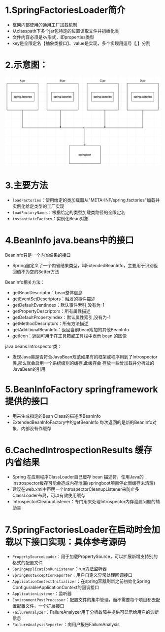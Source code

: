 # 1.SpringFactoriesLoader简介
- 框架内部使用的通用工厂加载机制
- 从classpath下多个jar包特定的位置读取文件并初始化类
- 文件内容必须是kv形式，即properties类型
- key是全限定名【抽象类接口】、value是实现，多个实现用逗号【,】分割

# 2.示意图：
![](img/SpringFactoriesLoader.jpg)

# 3.主要方法
- `loadFactories`：使用给定的类加载器从"META-INF/spring.factories"加载并实例化给定类型的工厂实现
- `loadFactoryNames`：根据给定的类型加载类路径的全限定名
- `instantiateFactory`：实例化Bean对象

# 4.BeanInfo java.beans中的接口
BeanInfo只是一个内省结果的接口
- Spring自定义了一个内省结果类型，叫ExtendedBeanInfo，主要用于识别返回值不为空的Setter方法

BeanInfo相关方法：
- getBeanDescriptor：bean整体信息
- getEventSetDescriptors：触发的事件描述
- getDefaultEventIndex：默认事件索引,没有为-1
- getPropertyDescriptors：所有属性描述
- getDefaultPropertyIndex：默认属性索引,没有为-1
- getMethodDescriptors：所有方法描述
- getAdditionalBeanInfo：返回当前bean附加的其他BeanInfo
- getIcon：返回可用于在工具箱或工具栏中表示 bean 的图像

java.beans.Introspector类：
- 发现Java类是否符合JavaBean规范如果有的框架或程序用到了Introspector类,那么就会启用一个系统级别的缓存,此缓存会 存放一些曾加载并分析过的JavaBean的引用

# 5.BeanInfoFactory springframework提供的接口
- 用来生成指定的Bean Class的描述类BeanInfo
- ExtendedBeanInfoFactory中的getBeanInfo 每次返回的是新的BeanInfo对象，内部没有作缓存

# 6.CachedIntrospectionResults 缓存内省结果
- Spring 在应用程序ClassLoader自己缓存 bean 描述符，使用Java的Instrospector缓存可能会造成内存泄漏(springboot项目停止而缓存未清理)
- 建议在web.xml中声明一个IntrospectorCleanupListener来防止多ClassLoader布局，可以有效使用缓存
- IntrospectorCleanupListener：专门用来处理Introspector内存泄漏问题的辅助类

# 7.SpringFactoriesLoader在启动时会加载以下接口实现：具体参考源码
- `PropertySourceLoader`：用于加载PropertySource，可以扩展新增支持别的格式的配置文件
- `SpringApplicationRunListener`：run方法监听器
- `SpringBootExceptionReporter`：用户自定义异常处理回调接口
- `ApplicationContextInitializer`：在spring容器刷新之前初始化Spring ConfigurableApplicationContext的回调接口
- `ApplicationListener`：监听器
- `EnvironmentPostProcessor`：配置文件的集中管理，而不需要每个项目都去配置配置文件，一个扩展接口
- `FailureAnalyzer`：FailureAnalyzer用于分析故障并提供可显示给用户的诊断信息
- `FailureAnalysisReporter`：向用户报告FailureAnalysis
